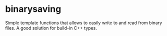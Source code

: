 # binarysaving
Simple template functions that allows to easily write to and read from binary files. A good solution for build-in C++ types.
